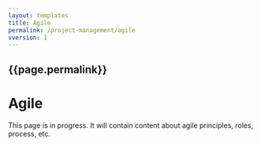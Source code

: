 ```yaml
---
layout: templates
title: Agile
permalink: /project-management/agile
vversion: 1
---
```



## {{page.permalink}} 

# Agile

This page is in progress. It will contain content about agile principles, roles, process, etc.

